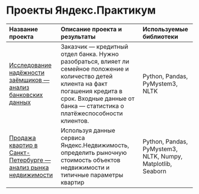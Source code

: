 # Проекты Яндекс.Практикум


| Название проекта                  | Описание проекта и результаты       | Используемые библиотеки     |
| :--------------------             | :--------------------  |:--------------------------  |
| [Исследование надёжности заёмщиков — анализ банковских данных](https://github.com/semaev/praktikum/tree/main/project_2) | Заказчик — кредитный отдел банка. Нужно разобраться, влияет ли семейное положение и количество детей клиента на факт погашения кредита в срок. Входные данные от банка — статистика о платёжеспособности клиентов. | Python, Pandas, PyMystem3, NLTK |
| [Продажа квартир в Санкт-Петербурге — анализ рынка недвижимости](https://github.com/semaev/praktikum/tree/main/project_3) | Используя данные сервиса Яндекс.Недвижимость, определить рыночную стоимость объектов недвижимости и типичные параметры квартир | Python, Pandas, PyMystem3, NLTK, Numpy, Matplotlib, Seaborn |
